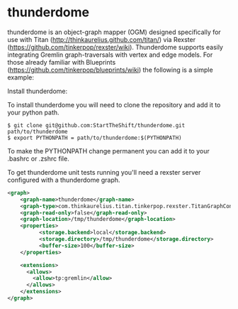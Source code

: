thunderdome
===========

thunderdome is an object-graph mapper (OGM) designed specifically for use with
Titan (http://thinkaurelius.github.com/titan/) via Rexster
(https://github.com/tinkerpop/rexster/wiki). Thunderdome supports easily
integrating Gremlin graph-traversals with vertex and edge models. For those
already familiar with Blueprints (https://github.com/tinkerpop/blueprints/wiki)
the following is a simple example:

Install thunderdome:

To install thunderdome you will need to clone the repository and add it to your python path.

```shell
$ git clone git@github.com:StartTheShift/thunderdome.git path/to/thunderdome
$ export PYTHONPATH = path/to/thunderdome:$(PYTHONPATH)
```

To make the PYTHONPATH change permanent you can add it to your .bashrc or .zshrc file.

To get thunderdome unit tests running you'll need a rexster server configured with a thunderdome graph.  

``` xml
<graph>
    <graph-name>thunderdome</graph-name>
    <graph-type>com.thinkaurelius.titan.tinkerpop.rexster.TitanGraphConfiguration</graph-type>
    <graph-read-only>false</graph-read-only>
    <graph-location>/tmp/thunderdome</graph-location>
    <properties>
          <storage.backend>local</storage.backend>
          <storage.directory>/tmp/thunderdome</storage.directory>
          <buffer-size>100</buffer-size>
    </properties>

    <extensions>
      <allows>
        <allow>tp:gremlin</allow>
      </allows>
    </extensions>
</graph>
```
